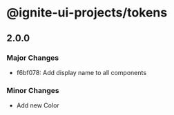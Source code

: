 # @ignite-ui-projects/tokens

## 2.0.0

### Major Changes

- f6bf078: Add display name to all components

### Minor Changes

- Add new Color
